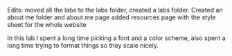 Edits:
moved all the labs to the labs folder, created a labs folder.
Created an about me folder and about me page
added resources page with the style sheet for the whole website

In this lab I spent a long time picking a font and a color scheme,
also spent a long time trying to format things so they scale nicely.
